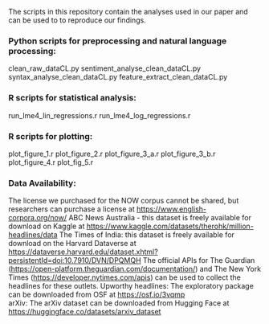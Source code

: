 The scripts in this repository contain the analyses used in our paper and can be used to to reproduce our findings.

### Python scripts for preprocessing and natural language processing:  
clean_raw_dataCL.py
sentiment_analyse_clean_dataCL.py
syntax_analyse_clean_dataCL.py
feature_extract_clean_dataCL.py

### R scripts for statistical analysis: 
run_lme4_lin_regressions.r
run_lme4_log_regressions.r

### R scripts for plotting: 
plot_figure_1.r
plot_figure_2.r
plot_figure_3_a.r
plot_figure_3_b.r
plot_figure_4.r
plot_fig_5.r

### Data Availability:

The license we purchased for the NOW corpus cannot be shared, but researchers can purchase a license at https://www.english-corpora.org/now/ 
ABC News Australia - this dataset is freely available for download on Kaggle at https://www.kaggle.com/datasets/therohk/million-headlines/data 
The Times of India: this dataset is freely available for download on the Harvard Dataverse at https://dataverse.harvard.edu/dataset.xhtml?persistentId=doi:10.7910/DVN/DPQMQH 
The official APIs for The Guardian (https://open-platform.theguardian.com/documentation/) and The New York Times (https://developer.nytimes.com/apis) can be used to collect the headlines for these outlets. 
Upworthy headlines: The exploratory package can be downloaded from OSF at https://osf.io/3vqmp  
arXiv: The arXiv dataset can be downloaded from Hugging Face at https://huggingface.co/datasets/arxiv_dataset 
